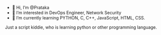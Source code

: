- 👋 Hi, I’m @Prataka
- 👀 I’m interested in DevOps Engineer, Network Security
- 🌱 I’m currently learning PYTHON, C, C++, JavaScript, HTML, CSS.

Just a script kiddie, who is learning python or other programming language. 
